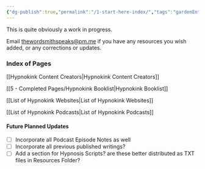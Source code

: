 ```yaml
---
{"dg-publish":true,"permalink":"/1-start-here-index/","tags":"gardenEntry","dgHomeLink":true,"dgPassFrontmatter":false}
---
```



This is quite obviously a work in progress. 

Email [thewordsmithspeaks@pm.me](thewordsmithspeaks@pm.me) if you have any resources you wish added, or any corrections or updates.

### Index of Pages

[[Hypnokink Content Creators|Hypnokink Content Creators]]

[[5 - Completed Pages/Hypnokink Booklist|Hypnokink Booklist]]

[[List of Hypnokink Websites|List of Hypnokink Websites]]

[[List of Hypnokink Podcasts|List of Hypnokink Podcasts]]



#### Future Planned Updates
- [ ] Incorporate all Podcast Episode Notes as well
- [ ] Incorporate all previous published writings?
- [ ] Add a section for Hypnosis Scripts? are these better distributed as TXT files in Resources Folder?